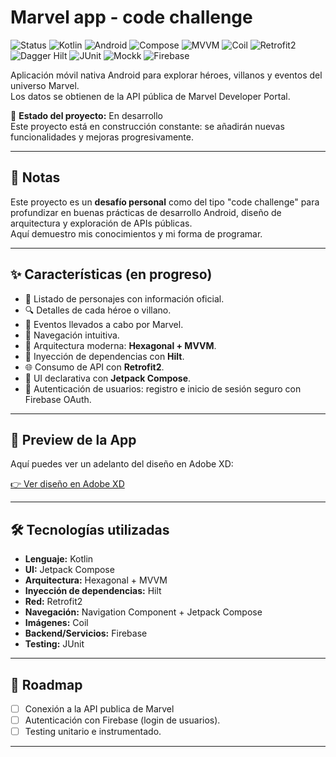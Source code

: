 # Marvel app - code challenge

![Status](https://img.shields.io/badge/Estado-En%20desarrollo-yellow)
![Kotlin](https://img.shields.io/badge/Kotlin-2.0.21-blueviolet?logo=kotlin&logoColor=white)
![Android](https://img.shields.io/badge/Android-15-green?logo=android&logoColor=white)
![Compose](https://img.shields.io/badge/Jetpack_Compose-UI-orange?logo=jetpackcompose&logoColor=white)
![MVVM](https://img.shields.io/badge/Architecture-MVVM-informational)
![Coil](https://img.shields.io/badge/Coil-Image%20Loader-blue)
![Retrofit2](https://img.shields.io/badge/Retrofit2-Networking-orange)
![Dagger Hilt](https://img.shields.io/badge/Dagger_Hilt-DI-success)
![JUnit](https://img.shields.io/badge/JUnit-Testing-red)
![Mockk](https://img.shields.io/badge/Mockk-Mocking-lightgrey)
![Firebase](https://img.shields.io/badge/Firebase-Backend-yellow?logo=firebase&logoColor=white)

Aplicación móvil nativa Android para explorar héroes, villanos y eventos del universo Marvel.  
Los datos se obtienen de la API pública de Marvel Developer Portal.

🚧 **Estado del proyecto:** En desarrollo  
Este proyecto está en construcción constante: se añadirán nuevas funcionalidades y mejoras progresivamente.  

---

## 📌 Notas  
Este proyecto es un **desafío personal** como del tipo "code challenge" para profundizar en buenas prácticas de desarrollo Android, diseño de arquitectura y exploración de APIs públicas.  
Aquí demuestro mis conocimientos y mi forma de programar.

---

## ✨ Características (en progreso)
- 📖 Listado de personajes con información oficial.  
- 🔍 Detalles de cada héroe o villano.  
- 📅 Eventos llevados a cabo por Marvel.  
- 🎯 Navegación intuitiva.  
- 🧩 Arquitectura moderna: **Hexagonal + MVVM**.  
- 🔌 Inyección de dependencias con **Hilt**.  
- 🌐 Consumo de API con **Retrofit2**.  
- 🎨 UI declarativa con **Jetpack Compose**.
- 🔐 Autenticación de usuarios: registro e inicio de sesión seguro con Firebase OAuth.

---

## 🎨 Preview de la App
Aquí puedes ver un adelanto del diseño en Adobe XD:  

[👉 Ver diseño en Adobe XD](https://xd.adobe.com/view/610ea5ae-9964-46d1-bdce-d456a63a2ed6-345d/screen/399f5581-41f0-4a97-be39-80b4ced000bd)

---

## 🛠️ Tecnologías utilizadas
- **Lenguaje:** Kotlin  
- **UI:** Jetpack Compose  
- **Arquitectura:** Hexagonal + MVVM  
- **Inyección de dependencias:** Hilt  
- **Red:** Retrofit2  
- **Navegación:** Navigation Component + Jetpack Compose  
- **Imágenes:** Coil  
- **Backend/Servicios:** Firebase  
- **Testing:** JUnit  

---

## 🚀 Roadmap
- [ ] Conexión a la API publica de Marvel
- [ ] Autenticación con Firebase (login de usuarios).  
- [ ] Testing unitario e instrumentado.  

---
